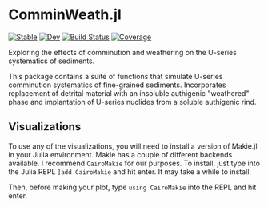 # ComminWeath.jl

[![Stable](https://img.shields.io/badge/docs-stable-blue.svg)](https://GrahamEdwards.github.io/ComminWeath.jl/stable/)
[![Dev](https://img.shields.io/badge/docs-dev-blue.svg)](https://GrahamEdwards.github.io/ComminWeath.jl/dev/)
[![Build Status](https://github.com/GrahamEdwards/ComminWeath.jl/actions/workflows/CI.yml/badge.svg?branch=main)](https://github.com/GrahamEdwards/ComminWeath.jl/actions/workflows/CI.yml?query=branch%3Amain)
[![Coverage](https://codecov.io/gh/GrahamEdwards/ComminWeath.jl/branch/main/graph/badge.svg)](https://codecov.io/gh/GrahamEdwards/ComminWeath.jl)

Exploring the effects of comminution and weathering on the U-series systematics of sediments.

This package contains a suite of functions that simulate U-series comminution systematics of fine-grained sediments. Incorporates replacement of detrital material with an insoluble authigenic "weathered" phase and implantation of U-series nuclides from a soluble authigenic rind.  


## Visualizations
To use any of the visualizations, you will need to install a version of Makie.jl in your Julia environment. Makie has a couple of different backends available. I recommend `CairoMakie` for our purposes. To install, just type into the Julia REPL `]add CairoMakie` and hit enter. It may take a while to install.

Then, before making your plot, type `using CairoMakie` into the REPL and hit enter.